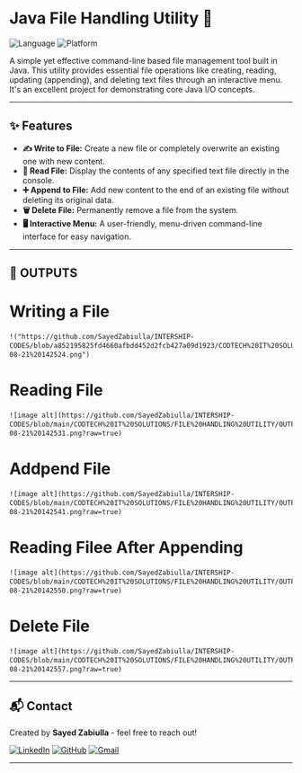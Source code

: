 # Java File Handling Utility 📁

![Language](https://img.shields.io/badge/Language-Java-blue.svg)
![Platform](https://img.shields.io/badge/Platform-VSCODE-orange.svg)

A simple yet effective command-line based file management tool built in Java. This utility provides essential file operations like creating, reading, updating (appending), and deleting text files through an interactive menu. It's an excellent project for demonstrating core Java I/O concepts.

---

## ✨ Features

* **✍️ Write to File:** Create a new file or completely overwrite an existing one with new content.
* **📖 Read File:** Display the contents of any specified text file directly in the console.
* **➕ Append to File:** Add new content to the end of an existing file without deleting its original data.
* **🗑️ Delete File:** Permanently remove a file from the system.
* **🖥️ Interactive Menu:** A user-friendly, menu-driven command-line interface for easy navigation.

---

## 📝 OUTPUTS
# Writing a File
    !("https://github.com/SayedZabiulla/INTERSHIP-CODES/blob/a852195825fd4660afbdd452d2fcb427a09d1923/CODTECH%20IT%20SOLUTIONS/FILE%20HANDLING%20UTILITY/OUTPUTS/Screenshot%202025-08-21%20142524.png")

# Reading File
    ![image alt](https://github.com/SayedZabiulla/INTERSHIP-CODES/blob/main/CODTECH%20IT%20SOLUTIONS/FILE%20HANDLING%20UTILITY/OUTPUTS/Screenshot%202025-08-21%20142531.png?raw=true)

# Addpend File
    ![image alt](https://github.com/SayedZabiulla/INTERSHIP-CODES/blob/main/CODTECH%20IT%20SOLUTIONS/FILE%20HANDLING%20UTILITY/OUTPUTS/Screenshot%202025-08-21%20142541.png?raw=true)

# Reading Filee After Appending
    ![image alt](https://github.com/SayedZabiulla/INTERSHIP-CODES/blob/main/CODTECH%20IT%20SOLUTIONS/FILE%20HANDLING%20UTILITY/OUTPUTS/Screenshot%202025-08-21%20142550.png?raw=true)

# Delete File
    ![image alt](https://github.com/SayedZabiulla/INTERSHIP-CODES/blob/main/CODTECH%20IT%20SOLUTIONS/FILE%20HANDLING%20UTILITY/OUTPUTS/Screenshot%202025-08-21%20142557.png?raw=true)
---

## 📬 Contact

Created by **Sayed Zabiulla** - feel free to reach out!

[![LinkedIn](https://img.shields.io/badge/LinkedIn-Sayed%20Zabiulla-blue?style=for-the-badge&logo=linkedin)](https://www.linkedin.com/in/sayed-zabiulla-b5bb0536b/)
[![GitHub](https://img.shields.io/badge/GitHub-SayedZabiulla-grey?style=for-the-badge&logo=github)](https://github.com/SayedZabiulla)
[![Gmail](https://img.shields.io/badge/Gmail-sayedzabeulla@gmail.com-red?style=for-the-badge&logo=gmail)](mailto:sayedzabeulla@gmail.com)

---

